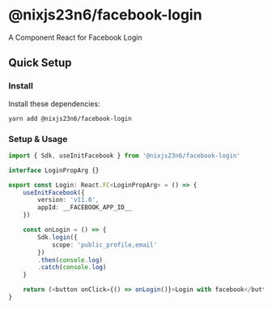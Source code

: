 # @nixjs23n6/facebook-login

A Component React for Facebook Login

## Quick Setup

### Install

Install these dependencies:

`yarn add @nixjs23n6/facebook-login`

### Setup & Usage

```typescript
import { Sdk, useInitFacebook } from '@nixjs23n6/facebook-login'

interface LoginPropArg {}

export const Login: React.FC<LoginPropArg> = () => {
    useInitFacebook({
        version: 'v11.0',
        appId: __FACEBOOK_APP_ID__
    })

    const onLogin = () => {
        Sdk.login({
            scope: 'public_profile,email'
        })
        .then(console.log)
        .catch(console.log)
    }

    return (<button onClick={() => onLogin()}>Login with facebook</button>)
}
```
